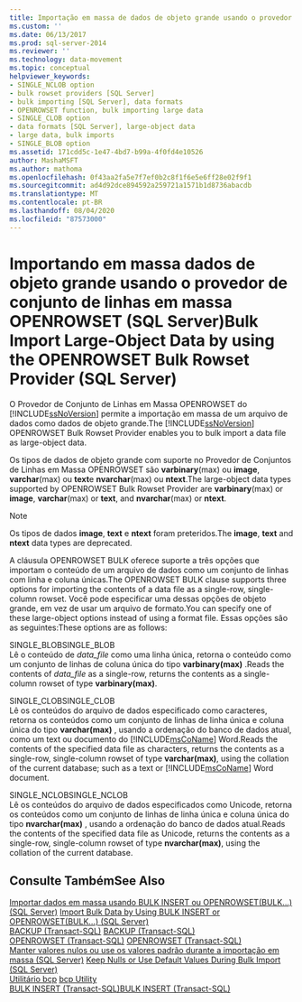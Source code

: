 ```yaml
---
title: Importação em massa de dados de objeto grande usando o provedor de conjunto de linhas OPENROWSET em massa (SQL Server) | Microsoft Docs
ms.custom: ''
ms.date: 06/13/2017
ms.prod: sql-server-2014
ms.reviewer: ''
ms.technology: data-movement
ms.topic: conceptual
helpviewer_keywords:
- SINGLE_NCLOB option
- bulk rowset providers [SQL Server]
- bulk importing [SQL Server], data formats
- OPENROWSET function, bulk importing large data
- SINGLE_CLOB option
- data formats [SQL Server], large-object data
- large data, bulk imports
- SINGLE_BLOB option
ms.assetid: 171cdd5c-1e47-4bd7-b99a-4f0fd4e10526
author: MashaMSFT
ms.author: mathoma
ms.openlocfilehash: 0f43aa2fa5e7f7ef0b2c8f1f6e5e6ff28e02f9f1
ms.sourcegitcommit: ad4d92dce894592a259721a1571b1d8736abacdb
ms.translationtype: MT
ms.contentlocale: pt-BR
ms.lasthandoff: 08/04/2020
ms.locfileid: "87573000"
---
```

# <a name="bulk-import-large-object-data-by-using-the-openrowset-bulk-rowset-provider-sql-server"></a><span data-ttu-id="c3d00-102">Importando em massa dados de objeto grande usando o provedor de conjunto de linhas em massa OPENROWSET (SQL Server)</span><span class="sxs-lookup"><span data-stu-id="c3d00-102">Bulk Import Large-Object Data by using the OPENROWSET Bulk Rowset Provider (SQL Server)</span></span>
  <span data-ttu-id="c3d00-103">O Provedor de Conjunto de Linhas em Massa OPENROWSET do [!INCLUDE[ssNoVersion](../../includes/ssnoversion-md.md)] permite a importação em massa de um arquivo de dados como dados de objeto grande.</span><span class="sxs-lookup"><span data-stu-id="c3d00-103">The [!INCLUDE[ssNoVersion](../../includes/ssnoversion-md.md)] OPENROWSET Bulk Rowset Provider enables you to bulk import a data file as large-object data.</span></span>  
  
 <span data-ttu-id="c3d00-104">Os tipos de dados de objeto grande com suporte no Provedor de Conjuntos de Linhas em Massa OPENROWSET são **varbinary**(max) ou **image**, **varchar**(max) ou **text**e **nvarchar**(max) ou **ntext**.</span><span class="sxs-lookup"><span data-stu-id="c3d00-104">The large-object data types supported by OPENROWSET Bulk Rowset Provider are **varbinary**(max) or **image**, **varchar**(max) or **text**, and **nvarchar**(max) or **ntext**.</span></span>  
  
> [!NOTE]  
>  <span data-ttu-id="c3d00-105">Os tipos de dados **image**, **text** e **ntext** foram preteridos.</span><span class="sxs-lookup"><span data-stu-id="c3d00-105">The **image**, **text** and **ntext** data types are deprecated.</span></span>  
  
 <span data-ttu-id="c3d00-106">A cláusula OPENROWSET BULK oferece suporte a três opções que importam o conteúdo de um arquivo de dados como um conjunto de linhas com linha e coluna únicas.</span><span class="sxs-lookup"><span data-stu-id="c3d00-106">The OPENROWSET BULK clause supports three options for importing the contents of a data file as a single-row, single-column rowset.</span></span> <span data-ttu-id="c3d00-107">Você pode especificar uma dessas opções de objeto grande, em vez de usar um arquivo de formato.</span><span class="sxs-lookup"><span data-stu-id="c3d00-107">You can specify one of these large-object options instead of using a format file.</span></span> <span data-ttu-id="c3d00-108">Essas opções são as seguintes:</span><span class="sxs-lookup"><span data-stu-id="c3d00-108">These options are as follows:</span></span>  
  
 <span data-ttu-id="c3d00-109">SINGLE_BLOB</span><span class="sxs-lookup"><span data-stu-id="c3d00-109">SINGLE_BLOB</span></span>  
 <span data-ttu-id="c3d00-110">Lê o conteúdo de *data_file* como uma linha única, retorna o conteúdo como um conjunto de linhas de coluna única do tipo **varbinary(max)** .</span><span class="sxs-lookup"><span data-stu-id="c3d00-110">Reads the contents of *data_file* as a single-row, returns the contents as a single-column rowset of type **varbinary(max)**.</span></span>  
  
 <span data-ttu-id="c3d00-111">SINGLE_CLOB</span><span class="sxs-lookup"><span data-stu-id="c3d00-111">SINGLE_CLOB</span></span>  
 <span data-ttu-id="c3d00-112">Lê os conteúdos do arquivo de dados especificado como caracteres, retorna os conteúdos como um conjunto de linhas de linha única e coluna única do tipo **varchar(max)** , usando a ordenação do banco de dados atual, como um text ou documento do [!INCLUDE[msCoName](../../includes/msconame-md.md)] Word.</span><span class="sxs-lookup"><span data-stu-id="c3d00-112">Reads the contents of the specified data file as characters, returns the contents as a single-row, single-column rowset of type **varchar(max)**, using the collation of the current database; such as a text or [!INCLUDE[msCoName](../../includes/msconame-md.md)] Word document.</span></span>  
  
 <span data-ttu-id="c3d00-113">SINGLE_NCLOB</span><span class="sxs-lookup"><span data-stu-id="c3d00-113">SINGLE_NCLOB</span></span>  
 <span data-ttu-id="c3d00-114">Lê os conteúdos do arquivo de dados especificados como Unicode, retorna os conteúdos como um conjunto de linhas de linha única e coluna única do tipo **nvarchar(max)** , usando a ordenação do banco de dados atual.</span><span class="sxs-lookup"><span data-stu-id="c3d00-114">Reads the contents of the specified data file as Unicode, returns the contents as a single-row, single-column rowset of type **nvarchar(max)**, using the collation of the current database.</span></span>  
  
## <a name="see-also"></a><span data-ttu-id="c3d00-115">Consulte Também</span><span class="sxs-lookup"><span data-stu-id="c3d00-115">See Also</span></span>  
 <span data-ttu-id="c3d00-116">[Importar dados em massa usando BULK INSERT ou OPENROWSET&#40;BULK...&#41; &#40;SQL Server&#41;](import-bulk-data-by-using-bulk-insert-or-openrowset-bulk-sql-server.md) </span><span class="sxs-lookup"><span data-stu-id="c3d00-116">[Import Bulk Data by Using BULK INSERT or OPENROWSET&#40;BULK...&#41; &#40;SQL Server&#41;](import-bulk-data-by-using-bulk-insert-or-openrowset-bulk-sql-server.md) </span></span>  
 <span data-ttu-id="c3d00-117">[BACKUP &#40;Transact-SQL&#41;](/sql/t-sql/statements/backup-transact-sql) </span><span class="sxs-lookup"><span data-stu-id="c3d00-117">[BACKUP &#40;Transact-SQL&#41;](/sql/t-sql/statements/backup-transact-sql) </span></span>  
 <span data-ttu-id="c3d00-118">[OPENROWSET &#40;Transact-SQL&#41;](/sql/t-sql/functions/openrowset-transact-sql) </span><span class="sxs-lookup"><span data-stu-id="c3d00-118">[OPENROWSET &#40;Transact-SQL&#41;](/sql/t-sql/functions/openrowset-transact-sql) </span></span>  
 <span data-ttu-id="c3d00-119">[Manter valores nulos ou use os valores padrão durante a importação em massa &#40;SQL Server&#41;](keep-nulls-or-use-default-values-during-bulk-import-sql-server.md) </span><span class="sxs-lookup"><span data-stu-id="c3d00-119">[Keep Nulls or Use Default Values During Bulk Import &#40;SQL Server&#41;](keep-nulls-or-use-default-values-during-bulk-import-sql-server.md) </span></span>  
 <span data-ttu-id="c3d00-120">[Utilitário bcp](../../tools/bcp-utility.md) </span><span class="sxs-lookup"><span data-stu-id="c3d00-120">[bcp Utility](../../tools/bcp-utility.md) </span></span>  
 [<span data-ttu-id="c3d00-121">BULK INSERT &#40;Transact-SQL&#41;</span><span class="sxs-lookup"><span data-stu-id="c3d00-121">BULK INSERT &#40;Transact-SQL&#41;</span></span>](/sql/t-sql/statements/bulk-insert-transact-sql)  
  
  
